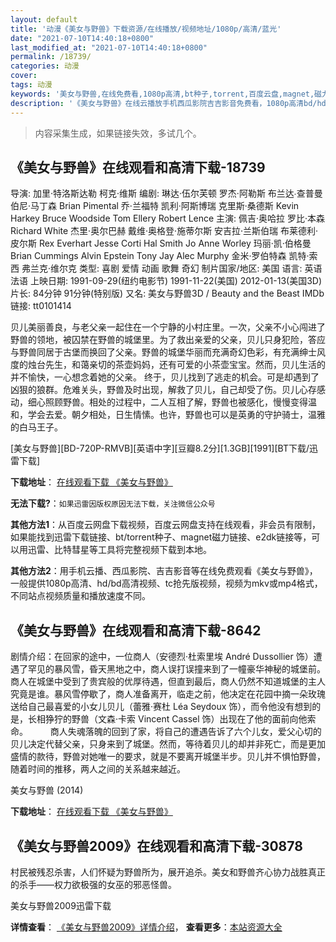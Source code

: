 ```yaml
---
layout: default
title: '动漫《美女与野兽》下载资源/在线播放/视频地址/1080p/高清/蓝光'
date: "2021-07-10T14:40:18+0800"
last_modified_at: "2021-07-10T14:40:18+0800"
permalink: /18739/
categories: 动漫
cover:
tags: 动漫
keywords: '美女与野兽,在线免费看,1080p高清,bt种子,torrent,百度云盘,magnet,磁力链,迅雷下载资源'
description: '《美女与野兽》在线云播放手机西瓜影院吉吉影音免费看，1080p高清bd/hd未删减完整版和tc抢先枪版，mkv/mp4格式，附带bt/torrent种子、magnet/磁力链、百度云盘、网盘资源迅雷下载链接'
---
```


>内容采集生成，如果链接失效，多试几个。


## 《美女与野兽》在线观看和高清下载-18739

导演: 加里·特洛斯达勒 柯克·维斯 编剧: 琳达·伍尔芙顿 罗杰·阿勒斯 布兰达∙查普曼 伯尼·马丁森 Brian Pimental 乔·兰福特 凯利·阿斯博瑞 克里斯·桑德斯 Kevin Harkey Bruce Woodside Tom Ellery Robert Lence 主演: 佩吉·奥哈拉 罗比·本森 Richard White 杰里·奥尔巴赫 戴维·奥格登·施蒂尔斯 安吉拉·兰斯伯瑞 布莱德利·皮尔斯 Rex Everhart Jesse Corti Hal Smith Jo Anne Worley 玛丽·凯·伯格曼 Brian Cummings Alvin Epstein Tony Jay Alec Murphy 金米·罗伯特森 凯特·索西 弗兰克·维尔克 类型: 喜剧 爱情 动画 歌舞 奇幻 制片国家/地区: 美国 语言: 英语 法语 上映日期: 1991-09-29(纽约电影节) 1991-11-22(美国) 2012-01-13(美国3D) 片长: 84分钟 91分钟(特别版) 又名: 美女与野兽3D / Beauty and the Beast IMDb链接: tt0101414

贝儿美丽善良，与老父亲一起住在一个宁静的小村庄里。一次，父亲不小心闯进了野兽的领地，被囚禁在野兽的城堡里。为了救出亲爱的父亲，贝儿只身犯险，答应与野兽同居于古堡而换回了父亲。野兽的城堡华丽而充满奇幻色彩，有充满绅士风度的烛台先生，和蔼亲切的茶壶妈妈，还有可爱的小茶壶宝宝。然而，贝儿生活的并不愉快，一心想念着她的父亲。 终于，贝儿找到了逃走的机会。可是却遇到了凶狠的狼群。危难关头，野兽及时出现，解救了贝儿，自己却受了伤。贝儿心存感动，细心照顾野兽。相处的过程中，二人互相了解，野兽也被感化，慢慢变得温和，学会去爱。朝夕相处，日生情愫。也许，野兽也可以是英勇的守护骑士，温雅的白马王子。


[美女与野兽][BD-720P-RMVB][英语中字][豆瓣8.2分][1.3GB][1991][BT下载/迅雷下载]

**下载地址**： [在线观看下载 《美女与野兽》](https://www.btdx8.com/torrent/beauty_and_the_beast_1991.html) 


**无法下载?**：`如果迅雷因版权原因无法下载，关注微信公众号 `

**其他方法1**：从百度云网盘下载视频，百度云网盘支持在线观看，非会员有限制，如果能找到迅雷下载链接、bt/torrent种子、magnet磁力链接、e2dk链接等，可以用迅雷、比特彗星等工具将完整视频下载到本地。

**其他方法2**：用手机云播、西瓜影院、吉吉影音等在线免费观看《美女与野兽》，一般提供1080p高清、hd/bd高清视频、tc抢先版视频，视频为mkv或mp4格式，不同站点视频质量和播放速度不同。


## 《美女与野兽》在线观看和高清下载-8642

剧情介绍：在回家的途中，一位商人（安德烈·杜索里埃 André Dussollier 饰）遭遇了罕见的暴风雪，昏天黑地之中，商人误打误撞来到了一幢豪华神秘的城堡前。商人在城堡中受到了贵宾般的优厚待遇，但直到最后，商人仍然不知道城堡的主人究竟是谁。暴风雪停歇了，商人准备离开，临走之前，他决定在花园中摘一朵玫瑰送给自己最喜爱的小女儿贝儿（蕾雅·赛杜 Léa Seydoux 饰），而令他没有想到的是，长相狰狞的野兽（文森·卡索 Vincent Cassel 饰）出现在了他的面前向他索命。  　　商人失魂落魄的回到了家，将自己的遭遇告诉了六个儿女，爱父心切的贝儿决定代替父亲，只身来到了城堡。然而，等待着贝儿的却并非死亡，而是更加盛情的款待，野兽对她唯一的要求，就是不要离开城堡半步。贝儿并不惧怕野兽，随着时间的推移，两人之间的关系越来越近。


美女与野兽 (2014)

**下载地址**： [在线观看下载 《美女与野兽》](https://www.btbtdy.me/btdy/dy1415.html) 


## 《美女与野兽2009》在线观看和高清下载-30878

村民被残忍杀害，人们怀疑为野兽所为，展开追杀。美女和野兽齐心协力战胜真正的杀手&mdash;—权力欲极强的女巫的邪恶怪兽。


美女与野兽2009迅雷下载

**详情查看**： [《美女与野兽2009》详情介绍](/movie/30878/)， **查看更多**：[本站资源大全](/movie/t/all/)

